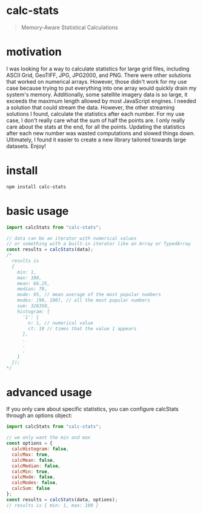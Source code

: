 # calc-stats
> Memory-Aware Statistical Calculations

# motivation
I was looking for a way to calculate statistics for large grid files, including ASCII Grid, GeoTIFF, JPG, JPG2000, and PNG.
There were other solutions that worked on numerical arrays.
However, those didn't work for my use case because trying to put everything into one array would quickly drain my system's memory.
Additionally, some satellite imagery data is so large, it exceeds the maximum length allowed by most JavaScript engines.
I needed a solution that could stream the data.
However, the other streaming solutions I found, calculate the statistics after each number.
For my use case, I don't really care what the sum of half the points are.
I only really care about the stats at the end, for all the points.
Updating the statistics after each new number was wasted computations and slowed things down.  Ultimately, I found it easier to create a new library tailored towards large datasets.
Enjoy!

# install
```bash
npm install calc-stats
```

# basic usage
```javascript
import calcStats from "calc-stats";

// data can be an iterator with numerical values
// or something with a built-in iterator like an Array or TypedArray
const results = calcStats(data);
/*
  results is
  {
    min: 1,
    max: 100,
    mean: 66.25,
    median: 70,
    mode: 95, // mean average of the most popular numbers
    modes: [90, 100], // all the most popular numbers
    sum: 328350,
    histogram: {
      '1': {
        n: 1, // numerical value
        ct: 10 // times that the value 1 appears
      },
      .
      .
      .
    }
  });
*/
```

# advanced usage
If you only care about specific statistics, you can configure calcStats through an options object:
```js
import calcStats from "calc-stats";

// we only want the min and max
const options = {
  calcHistogram: false,
  calcMax: true,
  calcMean: false,
  calcMedian: false,
  calcMin: true,
  calcMode: false,
  calcModes: false,
  calcSum: false
};
const results = calcStats(data, options);
// results is { min: 1, max: 100 }
```
